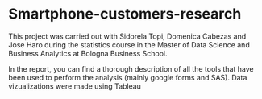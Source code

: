 # Smartphone-customers-research

This project was carried out with Sidorela Topi, Domenica Cabezas and Jose Haro during the statistics course in the Master of Data Science and Business Analytics at Bologna Business School.

In the report, you can find a thorough description of all the tools that have been used to perform the analysis (mainly google forms and SAS). Data vizualizations were made using Tableau
